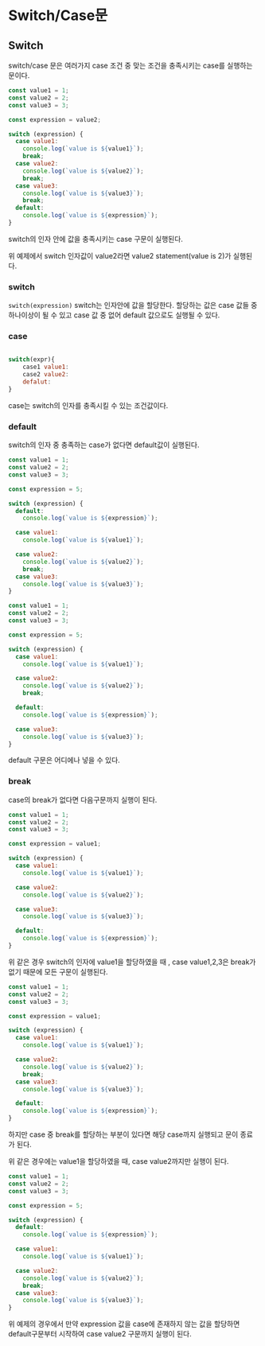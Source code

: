 # Switch/Case문

## Switch

switch/case 문은 여러가지 case 조건 중 맞는 조건을 충족시키는 case를 실행하는 문이다.

```js
const value1 = 1;
const value2 = 2;
const value3 = 3;

const expression = value2;

switch (expression) {
  case value1:
    console.log(`value is ${value1}`);
    break;
  case value2:
    console.log(`value is ${value2}`);
    break;
  case value3:
    console.log(`value is ${value3}`);
    break;
  default:
    console.log(`value is ${expression}`);
}
```

switch의 인자 안에 값을 충족시키는 case 구문이 실행된다.

위 예제에서 switch 인자값이 value2라면 value2 statement(value is 2)가 실행된다.

### switch

`switch(expression)`
switch는 인자안에 값을 할당한다.
할당하는 값은 case 값들 중 하나이상이 될 수 있고 case 값 중 없어 default 값으로도 실행될 수 있다.

### case

```js

switch(expr){
	case1 value1:
    case2 value2:
    defalut:
}

```

case는 switch의 인자를 충족시킬 수 있는 조건값이다.

### default

switch의 인자 중 충족하는 case가 없다면 default값이 실행된다.

```js
const value1 = 1;
const value2 = 2;
const value3 = 3;

const expression = 5;

switch (expression) {
  default:
    console.log(`value is ${expression}`);

  case value1:
    console.log(`value is ${value1}`);

  case value2:
    console.log(`value is ${value2}`);
    break;
  case value3:
    console.log(`value is ${value3}`);
}
```

```js
const value1 = 1;
const value2 = 2;
const value3 = 3;

const expression = 5;

switch (expression) {
  case value1:
    console.log(`value is ${value1}`);

  case value2:
    console.log(`value is ${value2}`);
    break;

  default:
    console.log(`value is ${expression}`);

  case value3:
    console.log(`value is ${value3}`);
}
```

default 구문은 어디에나 넣을 수 있다.

### break

case의 break가 없다면 다음구문까지 실행이 된다.

```js
const value1 = 1;
const value2 = 2;
const value3 = 3;

const expression = value1;

switch (expression) {
  case value1:
    console.log(`value is ${value1}`);

  case value2:
    console.log(`value is ${value2}`);

  case value3:
    console.log(`value is ${value3}`);

  default:
    console.log(`value is ${expression}`);
}
```

위 같은 경우 switch의 인자에 value1을 할당하였을 때 , case value1,2,3은 break가 없기 때문에 모든 구문이 실행된다.

```js
const value1 = 1;
const value2 = 2;
const value3 = 3;

const expression = value1;

switch (expression) {
  case value1:
    console.log(`value is ${value1}`);

  case value2:
    console.log(`value is ${value2}`);
    break;
  case value3:
    console.log(`value is ${value3}`);

  default:
    console.log(`value is ${expression}`);
}
```

하지만 case 중 break를 할당하는 부분이 있다면 해당 case까지 실행되고 문이 종료가 된다.

위 같은 경우에는 value1을 할당하였을 때, case value2까지만 실행이 된다.

```js
const value1 = 1;
const value2 = 2;
const value3 = 3;

const expression = 5;

switch (expression) {
  default:
    console.log(`value is ${expression}`);

  case value1:
    console.log(`value is ${value1}`);

  case value2:
    console.log(`value is ${value2}`);
    break;
  case value3:
    console.log(`value is ${value3}`);
}
```

위 예제의 경우에서 만약 expression 값을 case에 존재하지 않는 값을 할당하면 default구문부터 시작하여 case value2 구문까지 실행이 된다.
